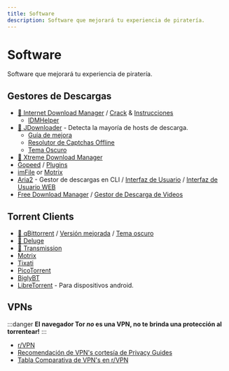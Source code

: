 ```yaml
---
title: Software
description: Software que mejorará tu experiencia de piratería.
---
```


# Software

Software que mejorará tu experiencia de piratería.

## Gestores de Descargas

- [🌟 Internet Download Manager](https://www.internetdownloadmanager.com) /
  [Crack](https://cracksurl.com/internet-download-manager) &
  [Instrucciones](https://rentry.org/installidm)
  - [IDMHelper](https://github.com/unamer/IDMHelper)
- [🌟 JDownloader](https://jdownloader.org/jdownloader2) - Detecta la mayoría de hosts de descarga. 
  - [Guía de mejora](https://lemmy.world/post/3098414)
  - [Resolutor de Captchas Offline](https://github.com/cracker0dks/CaptchaSolver)
  - [Tema Oscuro](https://support.jdownloader.org/Knowledgebase/Article/View/dark-mode-theme)
- [🌟 Xtreme Download Manager](https://xtremedownloadmanager.com)
- [Gopeed](https://gopeed.com) /
  [Plugins](https://github.com/search?q=topic%3Agopeed-extension&type=repositories)
- [imFile](https://github.com/imfile-io/imfile-desktop) or
  [Motrix](https://motrix.app)
- [Aria2](https://aria2.github.io) - Gestor de descargas en CLI /
  [Interfaz de Usuario](https://persepolisdm.github.io) /
  [Interfaz de Usuario WEB](https://github.com/ziahamza/webui-aria2)
- [Free Download Manager](https://www.freedownloadmanager.org) /
  [Gestor de Descarga de Videos](https://github.com/meowcateatrat/elephant)

## Torrent Clients

- [🌟 qBittorrent](https://www.qbittorrent.org) /
  [Versión mejorada](https://github.com/c0re100/qBittorrent-Enhanced-Edition) /
  [Tema oscuro](https://draculatheme.com/qbittorrent)
- [🌟 Deluge](https://dev.deluge-torrent.org)
- [🌟 Transmission](https://transmissionbt.com)
- [Motrix](https://motrix.app)
- [Tixati](https://tixati.com)
- [PicoTorrent](https://picotorrent.org)
- [BiglyBT](https://www.biglybt.com)
- [LibreTorrent](https://github.com/proninyaroslav/libretorrent) - Para dispositivos android.

## VPNs

:::danger
  **El navegador Tor ***no*** es una VPN, no te brinda una protección al torrentear!**
:::

- [r/VPN](https://www.reddit.com/r/VPN)
- [Recomendación de VPN's cortesía de Privacy Guides](https://www.privacyguides.org/en/vpn) 
- [Tabla Comparativa de VPN's en r/VPN](https://www.reddit.com/r/VPN/comments/m736zt)
